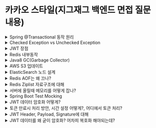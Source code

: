 

# 카카오 스타일(지그재그 백엔드 면접 질문 내용)

  
  
  <details>
  <summary>Spring @Transactional 동작 원리</summary>
  <div markdown="1"> 
    
   - 먼저 정리해서 얘기하자면
    
      1. 스프링은 @Transactional 어노테이션을 가진 메서드를 발견하면, 다이나믹 프록시를 만든다.
    
      2. 해당 프록시 객체는 `TransactionManager`에게 트랜잭션 동작을 위임하는 코드를 가진다.
    
      3. 트랜잭션 매니저는 아래 코드처럼, JDBC 코드를 통해 트랜잭션을 실행한다.
     
   - JDBC 에서 개발자가 직접 트랜잭션을 관리하는 방법은 한가지 밖에 없다.
      ~~~java
      
        //커넥션 풀에서 DB커넥션을 받아왔다고 가정
        Connection connection = dataSource.getConnection();
        
        try(connection){
          connection.setAutoCommit(false); // 자동 커밋 off
          
          // ...DB작업...
          
          connection.commit(); // 성공시 트랜잭션 커밋
          
          
        }catch (SQLException e) {
        
          connection.rollback(); // 오류 발생시 트랜잭션 롤백
        }
      
      ~~~
      
      우리가 사용하는 Spring 과 하이버네이트에서 제공해주는 `@Transactional` 은 알아서 트랜잭션을 관리해주는 마법의 키워드가 아니다. 추상화해서 사용할 뿐이지 실제는 위 코드처럼 JDBC 트랜잭션을 사용하여 구현한다.
      
  - 스프링의 마술, Transaction Management
  - 스프링의 추상화, PlatformTransactionManager
    - 스프링은 트랜잭션 처리를 TransactionManager 객체를 통해 처리합니다.
    - 구현체는 갈아끼울 수 있게 인터페이스인 PlatformTransactionManage가 주입되어 사용된다.
    ~~~java
    
    public interface PlatformTransactionManager {
    
      TransactionStatus getTransaction(@Nullable TransactionDefinition var1) throws TransactionException;
      
      void commit(TransactionStatus var1) throws TransactionException;
      
      void rollback(TransactionStatus var1) throws TransactionException;
     
    } 
    ~~~
    
    물론 구현체마다 거의 동일한 부분이 있을 수 있어서, 이를 구현하는 AbstractPlatformTxManager가 존재한다.
    
    ![image](https://user-images.githubusercontent.com/79154652/168084942-e1296bb7-e286-4a88-adce-24231f6c5fff.png)

    
    
    참고로 테스트 용도로 쓰이는 인메모리 DB는, DataSrouce를 설정하지 않아도 바로 사용이 가능하다.
    
    이는 SpringBoot 에 있는 @AutoConfiguratio에 의해 DataSource 와 JdbcTemplate가 빈으로 생성되기 때문이다.
    
    물론 해당 인메모리 DB Drive 의존성은 있어야 자동설정 됩니다. 스프링은 마술이 아니다.
    
    생성된 DataSource는 의좃넝으로 주입받아서 확인 할 수 있다.
    
    ~~~java
    
    @Component
    public class TestRunner implements ApplicationRunner {
    
    @Autowired
    DataSource datasource;
    
    @Override
    public void run(ApplicationArguments args) throws Exception{
    
    Connection connection = datasource.getConnection();
    
    ...DB작업...
    
    }
    
    ~~~
    
    사용법 1 - TransactionTemlpate 사용
    
    스프링IoC, AOP를 사용하지 않고, 코드로 직접 사용하는 방법이다. 보통 TransactionTemplate를 사용한다.(이 객체는 내부에 PlatformTransactionManager를 사용하고 있다)
    
    ~~~java
    
    @Service
    public class UserService{
    
        @Autowired
        private TransactionTemplate template;
        
        public Long registerUser(User user){
            Long id = template.execute(status ->{
            
                //SQL 실행
                
                return id;
            
            });
        
        }
    
    }
    
    ~~~
    
   물론 @Trnasactional 이 간편하기 때문에 잘 사용하지 않는 방법이다.
   
   다이나믹 프록시의 원리상, @Transactional 의 경우 클래스나 메서드 단위로 밖에 걸수 없다.
   
   예를 들어 [상품구매 - 이메일발송] 인데, 이메일 발송이 취소되었다고 트랜잭션에 의해 롤백 되면 안된다.
   
   이럴 경우 @Transactional 으로 해결하기엔 애매한 상황이 온다.
   
   
   - 프록시 특성상, 트랜잭션은 외부에서 doInternalTransaction()을 호출할 때만 걸린다.
   - 스프링 트랜잭션은 메서드 시작시 커넥션이 생성되고, 메서드 종료시에 커넥션을 풀에 반환한다.
   - 트랜잭션을 세부적으로 걸고 싶다면 아래와 같이 TransactionalTemplate를 사용하면 된다.

          @Transcational에서 지원하는 옵션은 당연히 Template에도 있습니다.
          propagation : 트랜잭션 전파 규칙 설정
          isolation : 트랜잭션 격리 레벨 설정
          readOnly : 읽기 전용 여부 설정
          rollbackFor : 트랜잭션을 롤백할 예외 타입 설정
          noRollbackFor : 트랜잭션을 롤백하지 않을 예외 타입 설정
          timeout : 트랜잭션 타임아웃 시간 설정
   
   </div>
   </details>

   <details>
  <summary>Checked Exception vs Unchecked Exception</summary>
  <div markdown="1"> 
    
    
  `Checked Exception` 과 `Unchecked Exception`의 차이를 알아보기 전에 먼저 예외가 먼지 알아볼 필요가 있다.
    
   - 예외란?
    
      - 입력값에 대한 처리가 불가능 하거나 프로그램 실행중에 참조된 값이 잘못된 경우 등 정상적으로 프로그램의 흐름에서 어긋나는 것을 말한다.
      - 자바에서 예외는 개발자가 직접 처리할 수 있기 때문에 예외 상황을 미리 예측하여 핸들링 한다.
    
   - Checked Exception
        - RuntimeException을 상속하지 않은 클래스를 Checked Exception 이라고 한다.
        - 예외 발생 시 트랜잭션을 롤백하지 않고 예외를 던져준다.(스프링 트랜잭션이 선언된 메소드나 클래스에서)
    
   - UnChecked Exception
        - RuntimeException을 상속하는 클래스를 UnChecked Exception 이라고 한다.
        - 예외 발생시 트랜잭션을 rollback 한다.(트랜잭션이 선언된 메소드나 클래스에서)
        - Try-catc문을 이용해서 RuntimeException을 잡더라도 롤백이 발생한다.
    
    
 [관련 블로그(우아한형제)](https://techblog.woowahan.com/2606/)
    
 [트랜잭션 롤백 관련 블로그](https://suhwan.dev/2020/01/16/spring-transaction-common-mistakes/)
    
    
   </div>
   </details>
   
   
   
  <details>
  <summary>JWT 장점</summary>
  <div markdown="1"> 
  
    - JWT의 주요한 이점은 사용자 인증에 대한 필요한 모든 정보는 토큰 자체에 포함되어 있어 서버에 별도의 인증 저장소가 필요가 없다.
    
    - 쿠키를 전달하지 않아도 되므로 쿠키의 취약점이 사라진다.
        - 쿠키의 취약점
          - XSS(Cross-Site Scripting) 공격
            - XSS 공격은 자바스크립트가 사용자의 컴퓨터에서 실행된다는 점을 이용한 공격.
          - 스니핑 공격
            - 네트워크의 중간에서 남의 패킷정보를 도청하는 해킹 유형중 하나.
          - 공용 PC에서 쿠키 값 유출
            - 쿠키는 사용자의 하드 디스크에 저장되기 때문에 공용 PC인 경우 쉽게 탈취가 가능
    
    - 토큰만 가지고 사용자 식별 및 유효성 검사를 하므로 서버를 `무상태로(stateless)` 로 관리할 수 있다.
      - DB조회나 캐시 데이터 조회 없이 로직만으로 인증이 가능하여 애플리케이션 서버를 확장하는데 용이하다.
    
    
  </div>
  </details>
  
  
  <details>
  <summary>Redis 내부동작</summary>
  <div markdown="1">
    
   - Redis Single Thread
        - 명령어를 실행하는 코어 부분은 Single Thread
        - 결국은 싱글스레드라 atomic 유지
        - 단일 스레드를 사용하여 불필요한 context Switching 및 lock을 고려할 필요가 없고 deadlock이 없어 성능 소모가 없습니다.
        - 주요 명령어는 O(1) 성능을 보이지만, 데이터가 많을 경우 여러개의 키를 다루는 명렁어가 O(n) 성능을 보인다.
    
   - Redis는 휘발성 Memory에 데이터를 저장하기 때문에 Persistent를 지원하기 위해 RDB와 AOF를 지원한다.
        - RDB Snapshot
            - Redis는 Single Thread로 동작하기 때문에 Snapshot을 뜨는 (SAVE)시점에서는 모든 명령어 수행이 제한 대신 백그라운드에서 스냅샷을 뜨는 (BGSAVE)를 지원합니다.
            - 스냅샷은 RDB에서도 사용하고 있는 어떤 특정 시점의 데이터를 DISK에 옮겨담는 방식을 뜻합니다. Blocking 방식의 SAVVE와 Non-blocking 방식의 BGSAVE 방식이 있다.
        - AOF
            - Redis에 데이터를 저장하기 전에 수행되는 명령어들을 별도로 저장하여 해당 명령어로 persistent를 유지할 수 있도록 해줍니다.
            - Redis의 모든 Write/update 연산 자체를 모두 log 파일에 기록하는 형태이다. 서버가 재시작 할 때 write/update를 순차적으로 재실행, 데이터 복구를 한다.
  </div>
  </details>
  
   <details>
  <summary>Java8 GC(Garbage Collector)</summary>
  <div markdown="1">
    
     - JAVA 8 의 Default GC는 병렬 GC이다.
        
          - Parallel GC
            - 이 방식은 `throughput collector`로도 알려진 방식이다. 이 방식의 목표는 `다른 CPU가 대기 상태로 남아 있는 것을 최소화 하는 것이다`.
    
            - 시리얼 콜렉터와 달리 Young 영역에서의 콜렉션을 병렬로 처리한다. 많은 CPU를 사용하기 떄문에 GC의 부하를 줄이고 어플리케이션의 처리량을 증가시킬 수 있다.
            - Young 영역의 GC를 멀티 스레드 방식으로 사용하기 때문에, Serial GC에 비해 상대적으로 Stop the world가 짧다.
               - Old 영역은 아님
               - Old 영역의 GC는 시리얼 콜렉터와 마찬가지로 Mark-Sweep-Compact 콜렉션 알고리즘을 사용한다. 
    
          > Mark-sweep-compact 알고리즘
          > 1. Old 영역으로 이동된 객체들 중 살아 있는 개체를 식별한다(Mark)
            2. Old 영역의 객체들을 훓는 작업을 수행하여 쓰레기 객체를 식별한다.(Sweep)
            3. 필요없는 객체들을 지우고 살아 있는 객체들을 한 곳으로 모은다.(Compact)
    
     - JAVA 11의 Default 는 G1 GC 이다.
            
           - G1 GC
              - JAVA 9 부터 default GC
              - 현재 GC중 Stop-the-world의 시간이 제일 짧음
              - 어떠한 GC 방식보다 처리 속도가 빠르며 큰 메모리 공간에서 멀티 프로세스 기반으로 운영되는 애플리케이션을 위해 고안되었다.
              - CMS CG를 개선하여 만든 GC로 위에서 살펴본 GC와는 다른구조를 가진다.
           - Heap을 Region이라는 일정한 부분으로 나눠서 메모리를 관리한다.
             - 기존 GC처럼 물리적인 영역으로 나누지 않고, Region(지역)이라는 개념을 새로 도입하여 Heap을 균등하게 여러 개의 지역으로 나누고, 각 지역을 역할과 함께 논리적으로 구분하여(Eden 지역인지, Survivor 지역인지, Old 지역인지) 객체를 할당한다.
          
            - G1 GC에서는 Eden, Survivor, Old 역할에 더해 Humongous와 Availalbe/Unused라는 2가지 역할을 추가하였다.
            - Humongous는 Region 크기의 50%를 초과하는 객체를 저장하는 Region을 의미하여, Available/Unused는 사용되지 않는 Region을 의미한다.
            - G1 GC의 핵심은 전체 Heap에 대해서 탐색하지 않고 부분적으로 Region 단위로 탐색하여, 가비지가 많은 Region에만 우선적으로 GC를 수행하는 것이다.
            - G1 GC도 다른 가비지 컬렉션과 마찬가지로 2가지 GC(Minor GC, Major GC) 로 나누어 수행된다.
                - Minor GC
                  - 한 지역에 객체를 할당하다가 해당 지역이 꽉 차면 다른 지역에 객체를 할당하고 Minor GC가 실행된다. G1 GC는 각 지역을 추적하고 있기 때문에, 가비지가 가장 많은 지역을 찾아서 Mark and Sweep을 수행한다.
                  - Eden 지역에서 GC가 수행되면 살아남은 객체는 식별(Mark)하고, 메모리를 회수(Sweep)한다. 그리고 살아남은 객체를 다른지역으로 이동시키게 된다. 복제되는 지역은 Available/Unused 지역이면 해당 지역은 이제 Survivor 영역이 되고, Eden 영역은 Available/Unused 지역이 된다.
    
                - Major GC
                  - 시스템이 계속 운영되다가 객체가 너무 많아 빠르게 메모리를 회수 할 수 없을 때 Major GC가 실행된다. 그리고 여기서 G1 GC와 다른 GC의 차이점이 두각을 보인다.
                  
                  - 기존의 다른 GC 알고리즘은 모든 Heap 영역에서 GC가 수행되었으며, 그에 따라 처리 시간이 상당히 오래 걸림. 하지만 G1 GC는 어느 영역에 가비지가 많은지 알고 있기 떄문에 GC를 수행할 지역을 조합하여 해당 지역에 대해서만 GC를 수행한다. 그리고 이러한 작업은 Concurrent 하게 수행되기 때문에 어플리케이션의 지연도 최소화 할 수 있는 것이다.
  </div>
  </details>
  
   <details>
  <summary>AWS S3 업데이트</summary>
  <div markdown="1">
    
  </div>
  </details>
  
   <details>
  <summary>ElasticSearch 노드 설계</summary>
  <div markdown="1">
    
  </div>
  </details>
  
   <details>
  <summary>Redis AOF는 왜 끄나?</summary>
  <div markdown="1">
    
    - 
    
  </div>
  </details>
  
   <details>
  <summary>Redis Ziplist 자료구조에 대해</summary>
  <div markdown="1">
    
  </div>
  </details>
  
   <details>
  <summary>서버에 올릴때 메모리를 어떻게 잡나?</summary>
  <div markdown="1">
    
  </div>
  </details>
  
   <details>
  <summary>Spring Boot Test Mocking</summary>
  <div markdown="1">
    
  </div>
  </details>
  
   <details>
  <summary>JWT 데이터 암호화 어떻게?</summary>
  <div markdown="1">
    
  </div>
  </details>
  
   <details>
  <summary>토큰 만료시 처리 방안, 시간 설정 어떻게?, 어디에서 토큰 처리?</summary>
  <div markdown="1">
    
  </div>
  </details>
  
   <details>
  <summary>JWT Header, Payload, Signature에 대해</summary>
  <div markdown="1">
    
    - JWT
        - Header 는 JWT를 생성하는 알고리즘과 타입으로 구성되어있다.
    
        - Payload 는 데이터들을 담아서 Base64로 인코딩 한다.
          - Payload는 암호화 하지않아 어떤 누구도 데이터를 들여다 볼 수 있다. 그래서 최소한의 정보만을 담아서 인코딩해야한다.
    
        - Signature 은 Header 와 Payload 값의 위조와 변조에 대해 검증하기 위해 사용하는 부분이다.
           - Header 에 지정한 alg 으로 인코딩한다. 이때 비밀키를 사용하여 서명한다.
        

    
    
  </div>
  </details>
  
   <details>
  <summary>JWT 데이터를 왜 굳이 암호화? 어차피 복호화 해야되는데?</summary>
  <div markdown="1">
    
  </div>
  </details>
